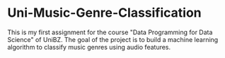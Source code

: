 # Uni-Music-Genre-Classification
This is my first assignment for the course "Data Programming for Data Science" of UniBZ. The goal of the project is to build a machine learning algorithm to classify music genres using audio features.
